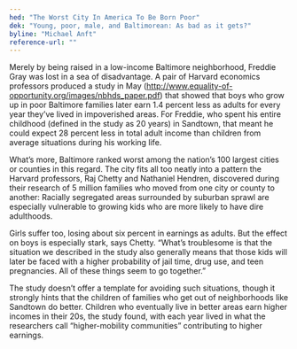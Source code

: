 ```yaml
---
hed: "The Worst City In America To Be Born Poor"
dek: "Young, poor, male, and Baltimorean: As bad as it gets?"
byline: "Michael Anft"
reference-url: ""
---
```


Merely by being raised in a low-income Baltimore neighborhood, Freddie Gray was lost in a sea of disadvantage. A pair of Harvard economics professors produced a study in May (http://www.equality-of-opportunity.org/images/nbhds_paper.pdf) that showed that boys who grow up in poor Baltimore families later earn 1.4 percent less as adults for every year they’ve lived in impoverished areas. For Freddie, who spent his entire childhood (defined in the study as 20 years) in Sandtown, that meant he could expect 28 percent less in total adult income than children from average situations during his working life.

What’s more, Baltimore ranked worst among the nation’s 100 largest cities or counties in this regard. The city fits all too neatly into a pattern the Harvard professors, Raj Chetty and Nathaniel Hendren, discovered during their research of 5 million families who moved from one city or county to another: Racially segregated areas surrounded by suburban sprawl are especially vulnerable to growing kids who are more likely to have dire adulthoods.

Girls suffer too, losing about six percent in earnings as adults. But the effect on boys is especially stark, says Chetty. “What’s troublesome is that the situation we described in the study also generally means that those kids will later be faced with a higher probability of jail time, drug use, and teen pregnancies. All of these things seem to go together.”

The study doesn’t offer a template for avoiding such situations, though it strongly hints that the children of families who get out of neighborhoods like Sandtown do better. Children who eventually live in better areas earn higher incomes in their 20s, the study found, with each year lived in what the researchers call “higher-mobility communities” contributing to higher earnings.
